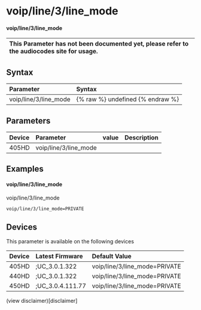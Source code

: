 ﻿---
description: voip/line/3/line_mode
search:
    keywords: ['voip','line','3','line_mode']
---

# voip/line/3/line_mode

#### voip/line/3/line_mode


| This Parameter has not been documented yet, please refer to the audiocodes site for usage.  |
| :--- |

## Syntax
| Parameter | Syntax |
| :--- | :--- |
|voip/line/3/line_mode | {% raw %} undefined {% endraw %} |

## Parameters
|Device|Parameter|value|Description|
|:---|:---|:---|:---|
| 405HD | voip/line/3/line_mode |  |  |

## Examples
#### voip/line/3/line_mode

voip/line/3/line_mode

```
voip/line/3/line_mode=PRIVATE
```

## Devices
This parameter is available on the following devices

| Device | Latest Firmware | Default Value |
|:---|:---|:---|
| 405HD | ;UC_3.0.1.322 | voip/line/3/line_mode=PRIVATE 
| 440HD | ;UC_3.0.1.322 | voip/line/3/line_mode=PRIVATE 
| 450HD | ;UC_3.0.4.111.77 | voip/line/3/line_mode=PRIVATE 

(view disclaimer)[disclaimer]
